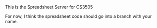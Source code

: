 This is the Spreadsheet Server for CS3505

For now, I think the spreadsheet code should go into a branch with your name.